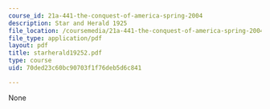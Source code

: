 ```yaml
---
course_id: 21a-441-the-conquest-of-america-spring-2004
description: Star and Herald 1925
file_location: /coursemedia/21a-441-the-conquest-of-america-spring-2004/70ded23c60bc90703f1f76deb5d6c841_starherald19252.pdf
file_type: application/pdf
layout: pdf
title: starherald19252.pdf
type: course
uid: 70ded23c60bc90703f1f76deb5d6c841

---
```

None